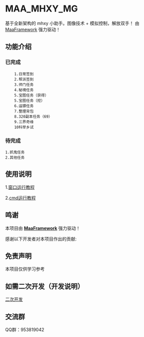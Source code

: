 # MAA_MHXY_MG

基于全新架构的 mhxy 小助手。图像技术 + 模拟控制，解放双手！
由 [MaaFramework](https://github.com/MaaXYZ/MaaFramework) 强力驱动！


## 功能介绍

### 已完成
    
        1.日常签到
        2.帮派签到
        3.师门任务
        4.秘境任务
        5.宝图任务（获得）
        5.宝图任务（挖）
        6.运镖任务
        7.整理背包
        8.320副本任务（69）
        9.三界奇缘
        10科举乡试
    
### 待完成
    1.抓鬼任务
    2.其他任务

## 使用说明
    
1.[窗口运行教程](./docs/窗口运行教程.md)

2.[cmd运行教程](./docs/CMD运行教程.md)

## 鸣谢

本项目由 **[MaaFramework](https://github.com/MaaXYZ/MaaFramework)** 强力驱动！

感谢以下开发者对本项目作出的贡献:

<!-- <a href="https://github.com/MaaXYZ/M9A/graphs/contributors">
  <img src="https://contrib.rocks/image?repo=MaaXYZ/M9A&max=1000" />
</a> -->
## 免责声明

本项目仅供学习参考

## 如需二次开发（开发说明）
[二次开发](./docs/二次开发.md)

## 交流群
 QQ群：953819042